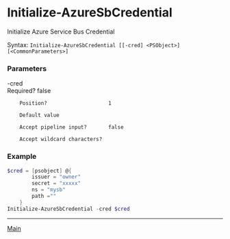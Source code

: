# Initialize-AzureSbCredential #
Initialize Azure Service Bus Credential

Syntax: `Initialize-AzureSbCredential [[-cred] <PSObject>] [<CommonParameters>]`

### Parameters ###

-cred <PSObject>       
        Required?                    false
        
        Position?                    1
        
        Default value                
        
        Accept pipeline input?       false
        
        Accept wildcard characters?  

### Example ###

```powershell
$cred = [psobject] @{
        issuer = "owner"
		secret = "xxxxx"
		ns = "mysb"
		path =""
	}
Initialize-AzureSbCredential -cred $cred
```

----------

[Main](../AzureServiceBus.md)